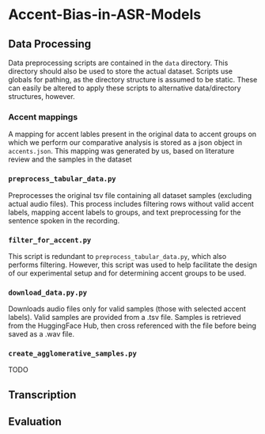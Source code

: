 # Accent-Bias-in-ASR-Models

## Data Processing
Data preprocessing scripts are contained in the `data` directory. This directory should also be used to store the actual dataset. Scripts use globals for pathing, as the directory structure is assumed to be static. These can easily be altered to apply these scripts to alternative data/directory structures, however.

### Accent mappings
A mapping for accent lables present in the original data to accent groups on which we perform our comparative analysis is stored as a json object in `accents.json`. This mapping was generated by us, based on literature review and the samples in the dataset

### `preprocess_tabular_data.py`
Preprocesses the original tsv file containing all dataset samples (excluding actual audio files). This process includes filtering rows without valid accent labels, mapping accent labels to groups, and text preprocessing for the sentence spoken in the recording.

### `filter_for_accent.py`
This script is redundant to `preprocess_tabular_data.py`, which also performs filtering. However, this script was used to help facilitate the design of our experimental setup and for determining accent groups to be used.

### `download_data.py.py`
Downloads audio files only for valid samples (those with selected accent labels). Valid samples are provided from a .tsv file. Samples is retrieved from the HuggingFace Hub, then cross referenced with the file before being saved as a .wav file.

### `create_agglomerative_samples.py`
TODO

## Transcription

## Evaluation